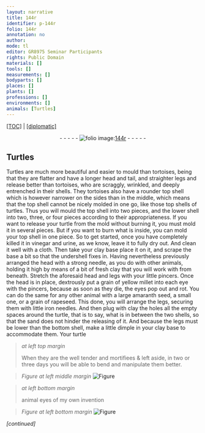 ```yaml
---
layout: narrative
title: 144r
identifier: p-144r
folio: 144r
annotation: no
author:
mode: tl
editor: GR8975 Seminar Participants
rights: Public Domain
materials: []
tools: []
measurements: []
bodyparts: []
places: []
plants: []
professions: []
environments: []
animals: [Turtles]
---
```


<p><a href="{{ site.baseurl }}/translation/">[TOC]</a> | <a href="{{ site.baseurl }}/texts/p-144r_tc/">[diplomatic]</a></p><div class="folio" align="center">- - - - - <a href="http://gallica.bnf.fr/ark:/12148/btv1b10500001g/f293.image" target="_blank"><img src="https://cu-mkp.github.io/2017-workshop-edition/assets/photo-icon.png" alt="folio image: " style="display:inline-block; margin-bottom:-3px;"/>144r</a> - - - - - </div>  
  

## <span class="al">Turtles</span>

 
Turtles are much more beautiful and easier to mould than tortoises, being that they are flatter and have a longer head and tail, and straighter legs and release better than tortoises, who are scraggly, wrinkled, and deeply entrenched in their shells. They <span class="sup">tortoises</span> also have a rounder top shell which is however narrower on the sides than in the middle, which means that the top shell cannot be nicely molded in one go, like those <span class="sup">top shells</span> of turtles. Thus you will mould the top shell into two pieces, and the lower shell into two, three, or four pieces according to their appropriateness. If you want to release your turtle from the mold without burning it, you must mold it in several pieces. But if you want to burn what is inside, you can mold your top shell in one piece. So to get started, once you have completely killed it in vinegar and urine, as we know, leave it to fully dry out. And clean it well with a cloth. Then take your clay base place it on it, and scrape the base a bit so that the undershell fixes in. Having nevertheless previously arranged the head with a strong needle, as you do with other animals, holding it high by means of a bit of fresh clay that you will work with from beneath. Stretch the aforesaid head and legs with your little pincers. Once the head is in place, dextrously put a grain of yellow millet into each eye with the pincers, because as soon as they die, the eyes pop out and rot. You can do the same for any other animal with a large amaranth seed, a small one, or a grain of rapeseed. This done, you will arrange the legs, securing them with little iron needles. And then plug with clay the holes all the empty spaces around the turtle, that is to say, what is in between the two shells, so that the sand does not hinder the releasing of it. And because the legs must be lower than the bottom shell, make a little dimple in your clay base to accommodate them. Your turtle
 
> *at left top margin*
> 
> 
>  When they are the well tender and mortifiees & left aside, in two or three days you will be able to bend and manipulate them better.
 
> *Figure*
> *at left middle margin*
> <a href="https://drive.google.com/open?id=0B9-oNrvWdlO5emg1MXZLREtSRk0" target="_blank"><img src="https://cu-mkp.github.io/GR8975-edition/assets/photo-icon.png" alt="Figure" style="display:inline-block; margin-bottom:-3px;"/></a>
 
> *at left bottom margin*
> 
> 
>  animal eyes of my own invention
 
> *Figure*
> *at left bottom margin*
> <a href="https://drive.google.com/open?id=0B9-oNrvWdlO5ZkN6Y3ZTM1pKRG8" target="_blank"><img src="https://cu-mkp.github.io/GR8975-edition/assets/photo-icon.png" alt="Figure" style="display:inline-block; margin-bottom:-3px;"/></a>
 
*[continued]*
 
